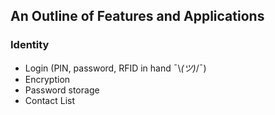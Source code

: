 ## An Outline of Features and Applications

### Identity

* Login (PIN, password, RFID in hand ¯\\_(ツ)_/¯)
* Encryption
* Password storage
* Contact List
